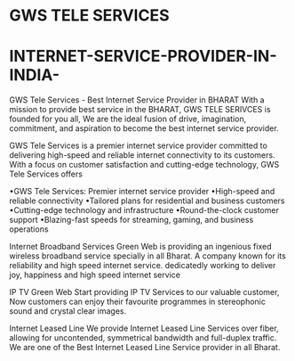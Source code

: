 # GWS TELE SERVICES
 # INTERNET-SERVICE-PROVIDER-IN-INDIA-
  GWS Tele Services - Best Internet Service Provider in BHARAT With a mission to provide best service in the BHARAT, GWS TELE SERIVCES is founded for you all, We are the ideal fusion of drive, imagination, commitment, and aspiration to become the best internet service provider. 

GWS Tele Services is a premier internet service provider committed to delivering high-speed and reliable internet connectivity to its customers. With a focus on customer satisfaction and cutting-edge technology, GWS Tele Services offers


•GWS Tele Services: Premier internet service provider
•High-speed and reliable connectivity
•Tailored plans for residential and business customers
•Cutting-edge technology and infrastructure
•Round-the-clock customer support
•Blazing-fast speeds for streaming, gaming, and business operations

Internet Broadband Services
Green Web is providing an ingenious fixed wireless broadband service specially in all Bharat. A company known for its reliability and high speed internet service. dedicatedly working to deliver joy, happiness and high speed internet service



IP TV
Green Web Start providing IP TV Services to our valuable customer, Now customers can enjoy their favourite programmes in stereophonic sound and crystal clear images.



Internet Leased Line
We provide Internet Leased Line Services over fiber, allowing for uncontended, symmetrical bandwidth and full-duplex traffic. We are one of the Best Internet Leased Line Service provider in all Bharat.

 
